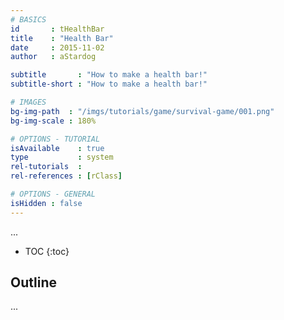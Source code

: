 ```yaml
---
# BASICS
id       : tHealthBar
title    : "Health Bar"
date     : 2015-11-02
author   : aStardog

subtitle       : "How to make a health bar!"
subtitle-short : "How to make a health bar!"

# IMAGES
bg-img-path  : "/imgs/tutorials/game/survival-game/001.png"
bg-img-scale : 180%

# OPTIONS - TUTORIAL
isAvailable    : true
type           : system
rel-tutorials  : 
rel-references : [rClass]

# OPTIONS - GENERAL
isHidden : false
---
```

...

* TOC
{:toc}

## Outline

...